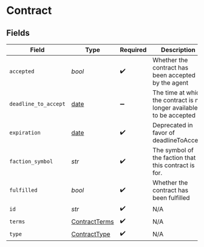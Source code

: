 # Contract


## Fields

| Field                                                                | Type                                                                 | Required                                                             | Description                                                          |
| -------------------------------------------------------------------- | -------------------------------------------------------------------- | -------------------------------------------------------------------- | -------------------------------------------------------------------- |
| `accepted`                                                           | *bool*                                                               | :heavy_check_mark:                                                   | Whether the contract has been accepted by the agent                  |
| `deadline_to_accept`                                                 | [date](https://docs.python.org/3/library/datetime.html#date-objects) | :heavy_minus_sign:                                                   | The time at which the contract is no longer available to be accepted |
| `expiration`                                                         | [date](https://docs.python.org/3/library/datetime.html#date-objects) | :heavy_check_mark:                                                   | Deprecated in favor of deadlineToAccept                              |
| `faction_symbol`                                                     | *str*                                                                | :heavy_check_mark:                                                   | The symbol of the faction that this contract is for.                 |
| `fulfilled`                                                          | *bool*                                                               | :heavy_check_mark:                                                   | Whether the contract has been fulfilled                              |
| `id`                                                                 | *str*                                                                | :heavy_check_mark:                                                   | N/A                                                                  |
| `terms`                                                              | [ContractTerms](../../models/shared/contractterms.md)                | :heavy_check_mark:                                                   | N/A                                                                  |
| `type`                                                               | [ContractType](../../models/shared/contracttype.md)                  | :heavy_check_mark:                                                   | N/A                                                                  |